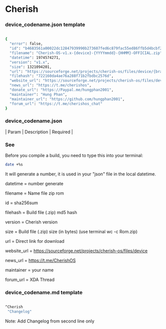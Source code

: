 # Cherish #

### device_codename.json template ###
```bash

{
  "error": false,
  "id": "b4683561a00022dc12847939990b273607fed6c879fac55ed86ffb5d4bcbf23f",
  "filename": "Cherish-OS-v1.x-{device}-{YYYYmmdd}-{HHMM}-OFFICIAL.zip",
  "datetime": 1974574271,
  "version": "v1.x",
  "size": 1321094201,
  "url": "https://sourceforge.net/projects/cherish-os/files/device/{brand}/{device}/Cherish-OS-v1.x-{device}-{YYYYmmdd}-{HHMM}-OFFICIAL.zip/download",
  "filehash": "722160da4ae76a288f71b2fbdbc2576d",
  "website_url": "https://sourceforge.net/projects/cherish-os/files/device",
  "news_url": "https://t.me/cherishos",
  "donate_url": "https://Paypal.me/hungphan2001",
  "maintainer": "Hung Phan",
  "maintainer_url": "https://github.com/hungphan2001",
  "forum_url": "https://t.me/cherishos_chat"
}

```
### device_codename.json ###
| Param | Description | Required |
### See ###
Before you compile a build, you need to type this into your terminal:
```bash
date +%s
```
It will generate a number, it is used in your "json" file in the local datetime.

datetime = number generate

filename = Name file zip rom

id = sha256sum

filehash = Build file (.zip) md5 hash

version = Cherish version 

size = Build file (.zip) size (in bytes) (use terminal wc -c Rom.zip)

url = Direct link for download

website_url = https://sourceforge.net/projects/cherish-os/files/device

news_url = https://t.me/CherishOS

maintainer = your name

forum_url  = XDA Thread 

### device_codename.md template ###
```bash

^Cherish
 "Changelog"

```

Note: Add Changelog from second line only
